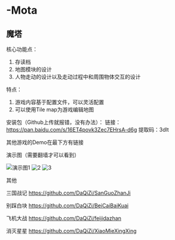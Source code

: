 # -Mota

## 魔塔

核心功能点：
1. 存读档
2. 地图模块的设计
3. 人物走动的设计以及走动过程中和周围物体交互的设计

特点：
1. 游戏内容基于配置文件，可以灵活配置
2. 可以使用Tile map为游戏编辑地图


安装包（Github上传就报错，没有办法）：
链接：https://pan.baidu.com/s/16ET4povk3Zec7EHrsA-d6g 
提取码：3dlt

其他游戏的Demo在最下方有链接

演示图（需要翻墙才可以看到）


![演示图1](https://github.com/DaQiZi/-Mota/blob/master/GIF/GIF.gif)
![2](https://github.com/DaQiZi/-Mota/blob/master/GIF/GIF2.gif)
![3](https://github.com/DaQiZi/-Mota/blob/master/GIF/GIF3.gif)



其他

三国战记
https://github.com/DaQiZi/SanGuoZhanJi


别踩白块
https://github.com/DaQiZi/BeiCaiBaiKuai

飞机大战
https://github.com/DaQiZi/feijidazhan

消灭星星
https://github.com/DaQiZi/XiaoMieXingXing
